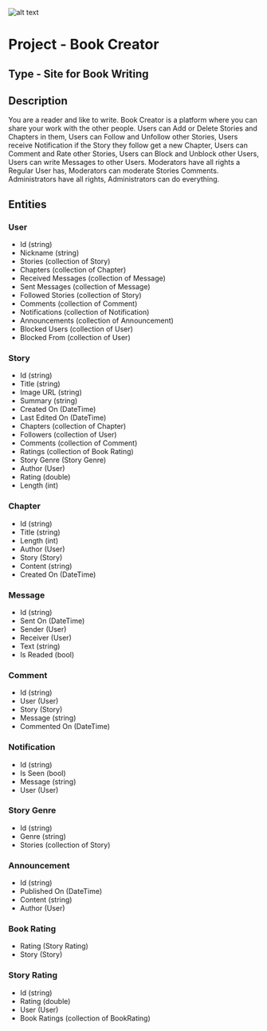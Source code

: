 ![alt text](https://37wz5x2r8vbh3om46wmfhy71-wpengine.netdna-ssl.com/wp-content/uploads/2016/07/Book-Creator-logo-landscape.png)
# Project - Book Creator

## Type - Site for Book Writing

## Description

You are a reader and like to write. Book Creator is a platform
where you can share your work with the other people.
Users can Add or Delete Stories and Chapters in them,
Users can Follow and Unfollow other Stories,
Users receive Notification if the Story they follow get a new Chapter,
Users can Comment and Rate other Stories,
Users can Block and Unblock other Users,
Users can write Messages to other Users.
Moderators have all rights a Regular User has,
Moderators can moderate Stories Comments.
Administrators have all rights,
Administrators can do everything.

## Entities

### User
  - Id (string)
  - Nickname (string)
  - Stories (collection of Story)
  - Chapters (collection of Chapter)
  - Received Messages (collection of Message)
  - Sent Messages (collection of Message)
  - Followed Stories (collection of Story)
  - Comments (collection of Comment)
  - Notifications (collection of Notification)
  - Announcements (collection of Announcement)
  - Blocked Users (collection of User)
  - Blocked From (collection of User)
### Story
  - Id (string)
  - Title (string)
  - Image URL (string)
  - Summary (string)
  - Created On (DateTime)
  - Last Edited On (DateTime)
  - Chapters (collection of Chapter)
  - Followers (collection of User)
  - Comments (collection of Comment)
  - Ratings (collection of Book Rating)
  - Story Genre (Story Genre)
  - Author (User)
  - Rating (double)
  - Length (int)
### Chapter
  - Id (string)
  - Title (string)
  - Length (int)
  - Author (User)
  - Story (Story)
  - Content (string)
  - Created On (DateTime)
### Message
  - Id (string)
  - Sent On (DateTime)
  - Sender (User)
  - Receiver (User)
  - Text (string)
  - Is Readed (bool)
### Comment
  - Id (string)
  - User (User)
  - Story (Story)
  - Message (string)
  - Commented On (DateTime)
### Notification
  - Id (string)
  - Is Seen (bool)
  - Message (string)
  - User (User)
### Story Genre
  - Id (string)
  - Genre (string)
  - Stories (collection of Story)
### Announcement
  - Id (string)
  - Published On (DateTime)
  - Content (string)
  - Author (User)
### Book Rating
  - Rating (Story Rating)
  - Story (Story)
### Story Rating
  - Id (string)
  - Rating (double)
  - User (User)
  - Book Ratings (collection of BookRating)

